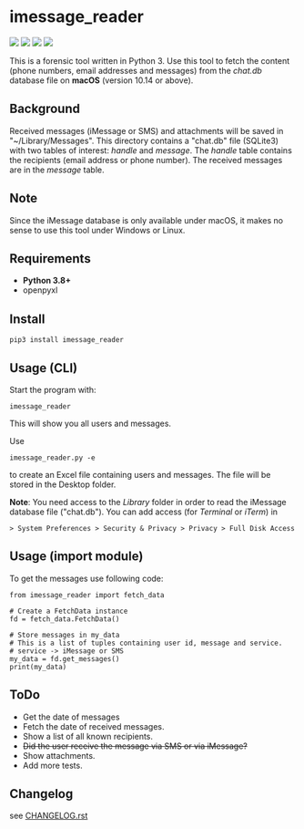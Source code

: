 # imessage_reader

![](img/license-MIT-green.svg) ![](img/python-3.8-blue.svg) ![](https://img.shields.io/github/last-commit/niftycode/imessage_reader.svg?style=flat) ![](https://img.shields.io/github/issues/niftycode/imessage_reader.svg?style=flat)

This is a forensic tool written in Python 3. Use this tool to fetch the content (phone numbers, email addresses and messages) from the *chat.db* database file on **macOS** (version 10.14 or above).

## Background

Received messages (iMessage or SMS) and attachments will be saved in "~/Library/Messages". This directory contains a "chat.db" file (SQLite3) with two tables of interest: *handle* and *message*. The *handle* table contains the recipients (email address or phone number). The received messages are in the *message* table.

## Note

Since the iMessage database is only available under macOS, it makes no sense to use this tool under Windows or Linux.

## Requirements

* **Python 3.8+**
* openpyxl

## Install

    pip3 install imessage_reader

## Usage (CLI)

Start the program with:

    imessage_reader

This will show you all users and messages.

Use

    imessage_reader.py -e

to create an Excel file containing users and messages. The file will be stored in the Desktop folder.

**Note**: You need access to the *Library* folder in order to read the iMessage database file ("chat.db"). You can add access (for *Terminal* or *iTerm*) in

    > System Preferences > Security & Privacy > Privacy > Full Disk Access

## Usage (import module)

To get the messages use following code:

    from imessage_reader import fetch_data

    # Create a FetchData instance
    fd = fetch_data.FetchData()

    # Store messages in my_data
    # This is a list of tuples containing user id, message and service.
    # service -> iMessage or SMS
    my_data = fd.get_messages()
    print(my_data)

## ToDo

* Get the date of messages
* Fetch the date of received messages.
* Show a list of all known recipients.
* ~~Did the user receive the message via SMS or via iMessage?~~
* Show attachments.
* Add more tests.

## Changelog

see [CHANGELOG.rst](https://github.com/niftycode/imessage_reader/blob/master/CHANGELOG.rst)
